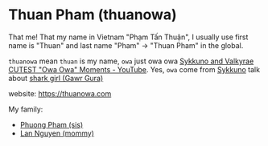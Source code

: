 # Thuan Pham (thuanowa)

That me! That my name in Vietnam "Phạm Tấn Thuận", I usually use first name is "Thuan" and last name "Pham" → "Thuan Pham" in the global.

`thuanowa` mean `thuan` is my name, `owa` just owa owa [Sykkuno and Valkyrae CUTEST "Owa Owa" Moments - YouTube](https://www.youtube.com/watch?v=pfZ2ukmcNWY). Yes, `owa` come from [Sykkuno](Sykkuno.md) talk about [shark girl (Gawr Gura)](shark%20girl%20(Gawr%20Gura).md)

website: https://thuanowa.com

My family:
- [Phuong Pham (sis)](Phuong%20Pham%20(sis).md)
- [Lan Nguyen (mommy)](Lan%20Nguyen%20(mommy).md)